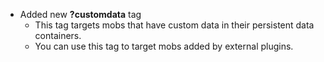 - Added new **?customdata** tag
  - This tag targets mobs that have custom data in their persistent data containers.
  - You can use this tag to target mobs added by external plugins.
